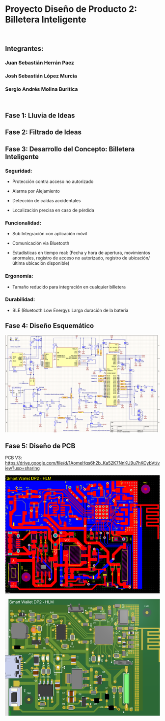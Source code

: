 
# Proyecto Diseño de Producto 2: Billetera Inteligente

<br />

## Integrantes:  

### Juan Sebastián Herrán Paez  

### Josh Sebastián López Murcia  

### Sergio Andrés Molina Buritica  

<br />

## Fase 1: Lluvia de Ideas 

## Fase 2: Filtrado de Ideas 

## Fase 3: Desarrollo del Concepto: Billetera Inteligente

### Seguridad:
  
-	Protección contra acceso no autorizado
  
-	Alarma por Alejamiento
  
-	Detección de caídas accidentales
  
-	Localización precisa en caso de pérdida

###	Funcionalidad: 

  *	Sub Integración con aplicación móvil
    
  *	Comunicación via Bluetooth
    
  *	Estadísticas en tiempo real: (Fecha y hora de apertura, movimientos anormales, registro de acceso no autorizado, registro de ubicación/última ubicación disponible)
    
###	Ergonomía: 

  *	Tamaño reducido para integración en cualquier billetera
    
###	Durabilidad:

  *	BLE (Bluetooth Low Energy): Larga duración de la batería


## Fase 4: Diseño Esquemático

![Schematic](https://github.com/joshmessi10/DisenoProducto2-Herran-Lopez-Molina/blob/main/Images/SchematicV3.png?raw=true)

## Fase 5: Diseño de PCB

PCB V3: https://drive.google.com/file/d/1AomeHqs6h2b_Ka52K7NnKU9u7hKCybVt/view?usp=sharing

![PCB 2D](https://github.com/joshmessi10/DisenoProducto2-Herran-Lopez-Molina/blob/main/PCB2D.png?raw=true)

![PCB 3D](https://github.com/joshmessi10/DisenoProducto2-Herran-Lopez-Molina/blob/main/PCB3D.png?raw=true)



